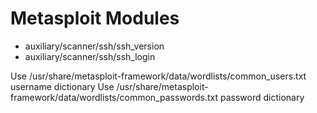 # Metasploit Modules

- auxiliary/scanner/ssh/ssh_version
- auxiliary/scanner/ssh/ssh_login

Use /usr/share/metasploit-framework/data/wordlists/common_users.txt username dictionary
Use /usr/share/metasploit-framework/data/wordlists/common_passwords.txt password dictionary
